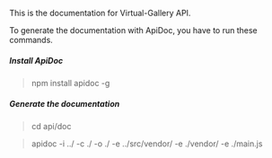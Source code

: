 This is the documentation for Virtual-Gallery API. 

To generate the documentation with ApiDoc, you have to run these commands. 

##### Install ApiDoc
> npm install apidoc -g

##### Generate the documentation
> cd api/doc 

>  apidoc -i ../ -c ./ -o ./ -e ../src/vendor/ -e ./vendor/ -e ./main.js